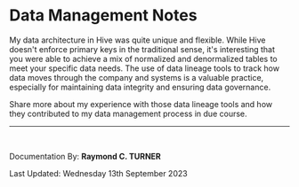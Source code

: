 # Data Management Notes

My data architecture in Hive was quite unique and flexible. While Hive doesn't enforce primary keys in the traditional sense, it's interesting that you were able to achieve a mix of normalized and denormalized tables to meet your specific data needs. The use of data lineage tools to track how data moves through the company and systems is a valuable practice, especially for maintaining data integrity and ensuring data governance.

Share more about my experience with those data lineage tools and how they contributed to my data management process in due course.

---

</br>

Documentation By: **Raymond C. TURNER**

Last Updated: Wednesday 13th September 2023